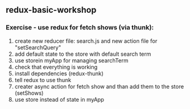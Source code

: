## redux-basic-workshop

### Exercise - use redux for fetch shows (via thunk):
1. create new reducer file: search.js  and new action file for "setSearchQuery"
2. add default state to the store with default search term
3. use storein myApp for managing searchTerm
4. check that everything is working
5. install dependencies (redux-thunk)
6. tell redux to use thunk
7. creater async action for fetch show and than add them to the store (setShows)
8. use store instead of state in myApp

